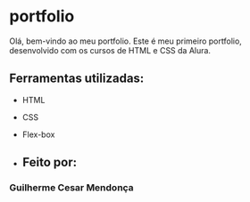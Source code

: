 # portfolio
Olá, bem-vindo ao meu portfolio.
Este é meu primeiro portfolio, desenvolvido com os cursos de HTML e CSS da Alura.
## Ferramentas utilizadas:

* HTML

* CSS

* Flex-box

* ## Feito por:

### Guilherme Cesar Mendonça
